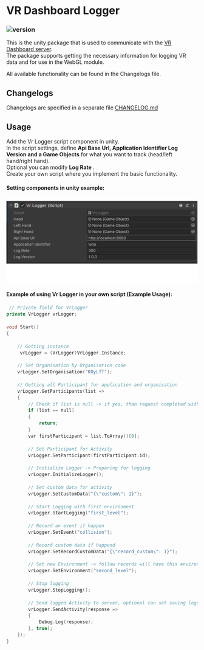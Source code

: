 # VR Dashboard Logger
### ![version](https://img.shields.io/badge/version-1.0.1-blue)

This is the unity package that is used to communicate with the [VR Dashboard server](https://github.com/rehacekleos/vr_dashboard_be).<br>
The package supports getting the necessary information for logging VR data and for use in the WebGL module.

All available functionality can be found in the Changelogs file.

## Changelogs
Changelogs are specified in a separate file [CHANGELOG.md](https://github.com/rehacekleos/vr_dashboard_logger/blob/main/CHANGELOG.md)

## Usage

Add the Vr Logger script component in unity.<br>
In the script settings, define <b>Api Base Url, Application Identifier Log Version and a Game Objects</b> for what you want to track (head/left hand/right hand). <br>
Optional you can modify <b> Log Rate </b>. <br>
Create your own script where you implement the basic functionality.
#### Setting components in unity example:
![img.png](supportFiles/images/unityExample.png)

#### Example of using Vr Logger in your own script (Example Usage):
```c++
 // Private field for VrLogger
private VrLogger vrLogger;

void Start()
{
    
    // Getting instance
     vrLogger = (VrLogger)VrLogger.Instance;
    
    // Set Organisation by Organisation code 
    vrLogger.SetOrganisation("KOyLfT");
    
    // Getting all Participant for application and organisation
    vrLogger.GetParticipants(list =>
    {
        // Check if list is null -> if yes, than request completed with error!
        if (list == null)
        {
            return;
        }
        var firstParticipant = list.ToArray()[0];
        
        // Set Participant for Activity
        vrLogger.SetParticipant(firstParticipant.id);
        
        // Initialize Logger -> Preparing for logging
        vrLogger.InitializeLogger();
        
        // Set custom data for activity
        vrLogger.SetCustomData("{\"custom\": 1}");
        
        // Start Logging with first environment
        vrLogger.StartLogging("first_level");
        
        // Record an event if happen
        vrLogger.SetEvent("collision");
        
        // Record custom data if happend
        vrLogger.SetRecordCustomData("{\"record_custom\": 1}");
        
        // Set new Environment -> follow records will have this environment
        vrLogger.SetEnvironment("second_level");
        
        // Stop logging
        vrLogger.StopLogging();
        
        // Send logged Activity to server, optional can set saving logs to local file
        vrLogger.SendActivity(response =>
        {
            Debug.Log(response);
        }, true);
    }); 
}
```

